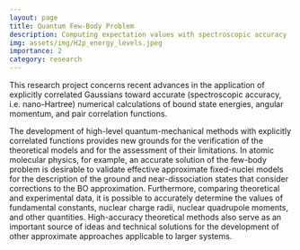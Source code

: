 ```yaml
---
layout: page
title: Quantum Few-Body Problem 
description: Computing expectation values with spectroscopic accuracy
img: assets/img/H2p_energy_levels.jpeg
importance: 2
category: research
---
```


This research project concerns recent advances in the application of explicitly correlated Gaussians toward
accurate (spectroscopic accuracy, i.e. nano-Hartree) numerical calculations of bound state energies, 
angular momentum, and pair correlation functions.

The development of high-level quantum-mechanical methods with explicitly correlated functions provides 
new grounds for the verification of the theoretical models and for the assessment of their limitations. 
In atomic molecular physics, for example, an accurate solution of the few-body problem is desirable to 
validate effective approximate fixed-nuclei models for the description of the ground and near-dissociation 
states that consider corrections to the BO approximation. Furthermore, comparing theoretical and experimental 
data, it is possible to accurately determine the values of fundamental constants, nuclear charge radii, nuclear
quadrupole moments, and other quantities. High-accuracy theoretical methods also serve as an important source
of ideas and technical solutions for the development of other approximate approaches applicable to larger systems.


